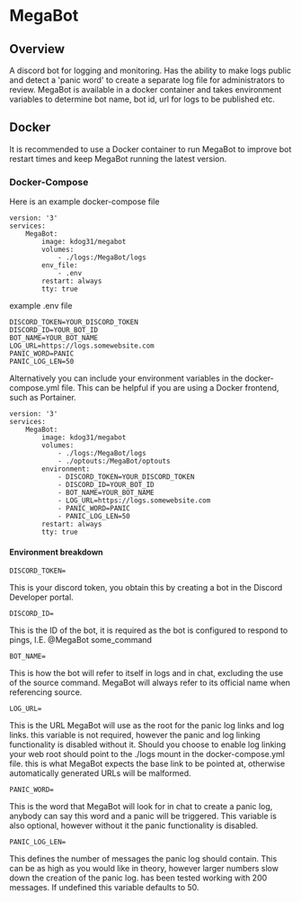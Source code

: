 # MegaBot
## Overview
A discord bot for logging and monitoring. Has the ability to make logs public and detect a 'panic word' to create a separate log file for administrators to review. MegaBot is available in a docker container and takes environment variables to determine bot name, bot id, url for logs to be published etc.

## Docker
It is recommended to use a Docker container to run MegaBot to improve bot restart times and keep MegaBot running the latest version.
### Docker-Compose
Here is an example docker-compose file
```
version: '3'
services:
    MegaBot:
        image: kdog31/megabot
        volumes:
            - ./logs:/MegaBot/logs
        env_file:
            - .env
        restart: always
        tty: true
```
example .env file
```
DISCORD_TOKEN=YOUR_DISCORD_TOKEN
DISCORD_ID=YOUR_BOT_ID
BOT_NAME=YOUR_BOT_NAME
LOG_URL=https://logs.somewebsite.com
PANIC_WORD=PANIC
PANIC_LOG_LEN=50
```
Alternatively you can include your environment variables in the docker-compose.yml file. This can be helpful if you are using a Docker frontend, such as Portainer.
```
version: '3'
services:
    MegaBot:
        image: kdog31/megabot
        volumes:
            - ./logs:/MegaBot/logs
            - ./optouts:/MegaBot/optouts
        environment:
            - DISCORD_TOKEN=YOUR_DISCORD_TOKEN
            - DISCORD_ID=YOUR_BOT_ID
            - BOT_NAME=YOUR_BOT_NAME
            - LOG_URL=https://logs.somewebsite.com
            - PANIC_WORD=PANIC
            - PANIC_LOG_LEN=50
        restart: always
        tty: true
```
#### Environment breakdown
```
DISCORD_TOKEN=
```
This is your discord token, you obtain this by creating a bot in the Discord Developer portal.
```
DISCORD_ID=
```
This is the ID of the bot, it is required as the bot is configured to respond to pings, I.E. @MegaBot some_command
```
BOT_NAME=
```
This is how the bot will refer to itself in logs and in chat, excluding the use of the source command. MegaBot will always refer to its official name when referencing source.
```
LOG_URL=
```
This is the URL MegaBot will use as the root for the panic log links and log links. this variable is not required, however the panic and log linking functionality is disabled without it.
Should you choose to enable log linking your web root should point to the ./logs mount in the docker-compose.yml file. this is what MegaBot expects the base link to be pointed at, otherwise automatically generated URLs will be malformed.
```
PANIC_WORD=
```
This is the word that MegaBot will look for in chat to create a panic log, anybody can say this word and a panic will be triggered. This variable is also optional, however without it the panic functionality is disabled.
```
PANIC_LOG_LEN=
```
This defines the number of messages the panic log should contain. This can be as high as you would like in theory, however larger numbers slow down the creation of the panic log. has been tested working with 200 messages. If undefined this variable defaults to 50.